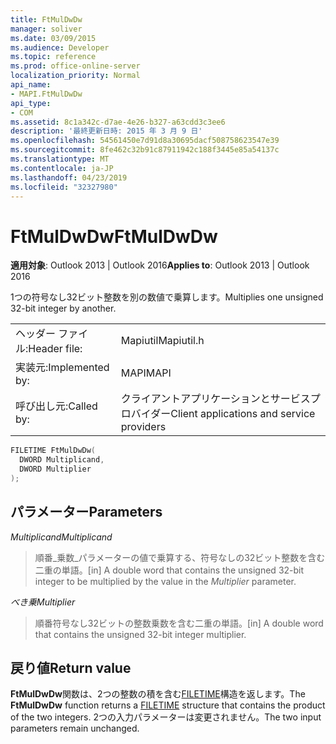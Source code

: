 ```yaml
---
title: FtMulDwDw
manager: soliver
ms.date: 03/09/2015
ms.audience: Developer
ms.topic: reference
ms.prod: office-online-server
localization_priority: Normal
api_name:
- MAPI.FtMulDwDw
api_type:
- COM
ms.assetid: 8c1a342c-d7ae-4e26-b327-a63cdd3c3ee6
description: '最終更新日時: 2015 年 3 月 9 日'
ms.openlocfilehash: 54561450e7d91d8a30695dacf508758623547e39
ms.sourcegitcommit: 8fe462c32b91c87911942c188f3445e85a54137c
ms.translationtype: MT
ms.contentlocale: ja-JP
ms.lasthandoff: 04/23/2019
ms.locfileid: "32327980"
---
```

# <a name="ftmuldwdw"></a><span data-ttu-id="598a8-103">FtMulDwDw</span><span class="sxs-lookup"><span data-stu-id="598a8-103">FtMulDwDw</span></span>

  
  
<span data-ttu-id="598a8-104">**適用対象**: Outlook 2013 | Outlook 2016</span><span class="sxs-lookup"><span data-stu-id="598a8-104">**Applies to**: Outlook 2013 | Outlook 2016</span></span> 
  
<span data-ttu-id="598a8-105">1つの符号なし32ビット整数を別の数値で乗算します。</span><span class="sxs-lookup"><span data-stu-id="598a8-105">Multiplies one unsigned 32-bit integer by another.</span></span>
  
|||
|:-----|:-----|
|<span data-ttu-id="598a8-106">ヘッダー ファイル:</span><span class="sxs-lookup"><span data-stu-id="598a8-106">Header file:</span></span>  <br/> |<span data-ttu-id="598a8-107">Mapiutil</span><span class="sxs-lookup"><span data-stu-id="598a8-107">Mapiutil.h</span></span>  <br/> |
|<span data-ttu-id="598a8-108">実装元:</span><span class="sxs-lookup"><span data-stu-id="598a8-108">Implemented by:</span></span>  <br/> |<span data-ttu-id="598a8-109">MAPI</span><span class="sxs-lookup"><span data-stu-id="598a8-109">MAPI</span></span>  <br/> |
|<span data-ttu-id="598a8-110">呼び出し元:</span><span class="sxs-lookup"><span data-stu-id="598a8-110">Called by:</span></span>  <br/> |<span data-ttu-id="598a8-111">クライアントアプリケーションとサービスプロバイダー</span><span class="sxs-lookup"><span data-stu-id="598a8-111">Client applications and service providers</span></span>  <br/> |
   
```cpp
FILETIME FtMulDwDw(
  DWORD Multiplicand,
  DWORD Multiplier
);
```

## <a name="parameters"></a><span data-ttu-id="598a8-112">パラメーター</span><span class="sxs-lookup"><span data-stu-id="598a8-112">Parameters</span></span>

 <span data-ttu-id="598a8-113">_Multiplicand_</span><span class="sxs-lookup"><span data-stu-id="598a8-113">_Multiplicand_</span></span>
  
> <span data-ttu-id="598a8-114">順番_乗数_パラメーターの値で乗算する、符号なしの32ビット整数を含む二重の単語。</span><span class="sxs-lookup"><span data-stu-id="598a8-114">[in] A double word that contains the unsigned 32-bit integer to be multiplied by the value in the  _Multiplier_ parameter.</span></span> 
    
 <span data-ttu-id="598a8-115">_べき乗_</span><span class="sxs-lookup"><span data-stu-id="598a8-115">_Multiplier_</span></span>
  
> <span data-ttu-id="598a8-116">順番符号なし32ビットの整数乗数を含む二重の単語。</span><span class="sxs-lookup"><span data-stu-id="598a8-116">[in] A double word that contains the unsigned 32-bit integer multiplier.</span></span>
    
## <a name="return-value"></a><span data-ttu-id="598a8-117">戻り値</span><span class="sxs-lookup"><span data-stu-id="598a8-117">Return value</span></span>

<span data-ttu-id="598a8-118">**FtMulDwDw**関数は、2つの整数の積を含む[FILETIME](filetime.md)構造を返します。</span><span class="sxs-lookup"><span data-stu-id="598a8-118">The **FtMulDwDw** function returns a [FILETIME](filetime.md) structure that contains the product of the two integers.</span></span> <span data-ttu-id="598a8-119">2つの入力パラメーターは変更されません。</span><span class="sxs-lookup"><span data-stu-id="598a8-119">The two input parameters remain unchanged.</span></span> 
  

